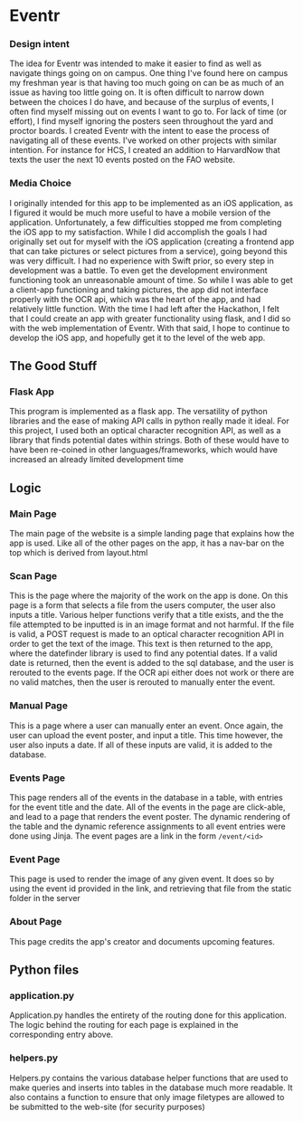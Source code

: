 # Eventr

### Design intent
The idea for Eventr was intended to make it easier to find as well as navigate things going on on campus. One thing I've found here on campus my freshman year is that having too much going on can be as much of an issue as having too little going on. It is often difficult to narrow down between the choices I do have, and because of the surplus of events, I often find myself missing out on events I want to go to. For lack of time (or effort), I find myself ignoring the posters seen throughout the yard and proctor boards. I created Eventr with the intent to ease the process of navigating all of these events. I've worked on other projects with similar intention. For instance for HCS, I created an addition to HarvardNow that texts the user the next 10 events posted on the FAO website.

### Media Choice
I originally intended for this app to be implemented as an iOS application, as I figured it would be much more useful to have a mobile version of the application. Unfortunately, a few difficulties stopped me from completing the iOS app to my satisfaction. While I did accomplish the goals I had originally set out for myself with the iOS application (creating a frontend app that can take pictures or select pictures from a service), going beyond this was very difficult. I had no experience with Swift prior, so every step in development was a battle. To even get the development environment functioning took an unreasonable amount of time. So while I was able to get a client-app functioning and taking pictures, the app did not interface properly with the OCR api, which was the heart of the app, and had relatively little function. With the time I had left after the Hackathon, I felt that I could create an app with greater functionality using flask, and I did so with the web implementation of Eventr. With that said, I hope to continue to develop the iOS app, and hopefully get it to the level of the web app.

## The Good Stuff

### Flask App
This program is implemented as a flask app. The versatility of python libraries and the ease of making API calls in python really made it ideal. For this project, I used both an optical character recognition API, as well as a library that finds potential dates within strings. Both of these would have to have been re-coined in other languages/frameworks, which would have increased an already limited development time

## Logic
### Main Page
The main page of the website is a simple landing page that explains how the app is used. Like all of the other pages on the app, it has a nav-bar on the top which is derived from layout.html

### Scan Page
This is the page where the majority of the work on the app is done. On this page is a form that selects a file from the users computer, the user also inputs a title. Various helper functions verify that a title exists, and the the file attempted to be inputted is in an image format and not harmful. If the file is valid, a POST request is made to an optical character recognition API in order to get the text of the image. This text is then returned to the app, where the datefinder library is used to find any potential dates. If a valid date is returned, then the event is added to the sql database, and the user is rerouted to the events page. If the OCR api either does not work or there are no valid matches, then the user is rerouted to manually enter the event.

### Manual Page
This is a page where a user can manually enter an event. Once again, the user can upload the event poster, and input a title. This time however, the user also inputs a date. If all of these inputs are valid, it is added to the database.

### Events Page
This page renders all of the events in the database in a table, with entries for the event title and the date. All of the events in the page are click-able, and lead to a page that renders the event poster. The dynamic rendering of the table and the dynamic reference assignments to all event entries were done using Jinja. The event pages are a link in the form ```/event/<id>```

### Event Page
This page is used to render the image of any given event. It does so by using the event id provided in the link, and retrieving that file from the static folder in the server

### About Page
This page credits the app's creator and documents upcoming features.

## Python files
### application.py
Application.py handles the entirety of the routing done for this application. The logic behind the routing for each page is explained in the corresponding entry above.

### helpers.py
Helpers.py contains the various database helper functions that are used to make queries and inserts into tables in the database much more readable. It also contains a function to ensure that only image filetypes are allowed to be submitted to the web-site (for security purposes)
